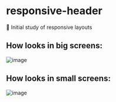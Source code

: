 # responsive-header
 📏 Initial study of responsive layouts
 
 ## How looks in big screens:
 ![image](https://user-images.githubusercontent.com/88206626/155738599-bfc85fc6-5bc5-4937-90af-1a1180d9aa4e.png)

## How looks in small screens:
![image](https://user-images.githubusercontent.com/88206626/155738682-8b5c2460-7b88-464f-8a47-5671f3767567.png)


